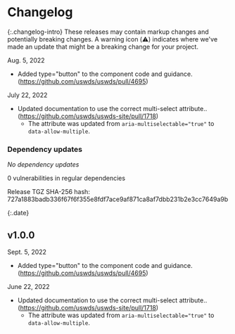 # Changelog

{:.changelog-intro}
These releases may contain markup changes and potentially breaking changes. A warning icon (:warning:) indicates where we've made an update that might be a breaking change for your project.

Aug. 5, 2022
- Added type="button" to the component code and guidance. (https://github.com/uswds/uswds/pull/4695)

July 22, 2022
- Updated documentation to use the correct multi-select attribute.. (https://github.com/uswds/uswds-site/pull/1718)
    - The attribute was updated from `aria-multiselectable="true"` to `data-allow-multiple`.

### Dependency updates
_No dependency updates_

0 vulnerabilities in regular dependencies

Release TGZ SHA-256 hash: 727a1883badb336f67f6f355e8fdf7ace9af871ca8af7dbb231b2e3cc7649a9b

{:.date}
## v1.0.0

Sept. 5, 2022
- Added type="button" to the component code and guidance. (https://github.com/uswds/uswds/pull/4695)

June 22, 2022
- Updated documentation to use the correct multi-select attribute.. (https://github.com/uswds/uswds-site/pull/1718)
    - The attribute was updated from `aria-multiselectable="true"` to `data-allow-multiple`.
